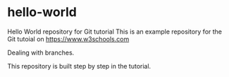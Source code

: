 # hello-world
Hello World repository for Git tutorial
This is an example repository for the Git tutoial on https://www.w3schools.com

Dealing with branches.

This repository is built step by step in the tutorial.